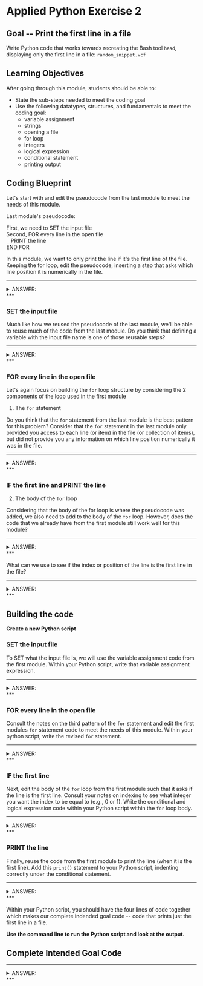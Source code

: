 

# Applied Python Exercise 2

## Goal -- Print the first line in a file

Write Python code that works towards recreating the Bash tool `head`, displaying only the first line in a file: `random_snippet.vcf`

## Learning Objectives

After going through this module, students should be able to:

* State the sub-steps needed to meet the coding goal
* Use the following datatypes, structures, and fundamentals to meet the coding goal:
  * variable assignment
  * strings
  * opening a file
  * for loop
  * integers
  * logical expression
  * conditional statement
  * printing output

## Coding Blueprint

Let's start with and edit the pseudocode from the last module to meet the needs of this module.

Last module's pseudocode:

First, we need to SET the input file <br />
Second, FOR every line in the open file <br />
&nbsp;&nbsp;  PRINT the line <br />
END FOR <br />

In this module, we want to only print the line if it's the first line of the file. Keeping the for loop, edit the pseudocode, inserting a step that asks which line position it is numerically in the file.

***
<details><summary> ANSWER: </summary>

First, we need to SET the input file <br />
Second, FOR every line in the open file <br />
&nbsp;&nbsp;  IF the first line <br />
&nbsp;&nbsp;&nbsp;&nbsp;    PRINT the line <br />
&nbsp;&nbsp;  END IF <br />
END FOR <br />

</details>
***

### SET the input file

Much like how we reused the pseudocode of the last module, we'll be able to reuse much of the code from the last module. Do you think that defining a variable with the input file name is one of those reusable steps? 

***
<details><summary> ANSWER: </summary>

Yes, it is

</details>
***

### FOR every line in the open file

Let's again focus on building the `for` loop structure by considering the 2 components of the loop used in the first module

1. The `for` statement

  Do you think that the `for` statement from the last module is the best pattern for this problem? Consider that the `for` statement in the last module only provided you access to each line (or item) in the file (or collection of items), but did not provide you any information on which line position numerically it was in the file.
  
  ***
  <details><summary> ANSWER: </summary>
 
  We should use the third `for` statement pattern instead which provides both the item and the item's position or index.

  </details>
  *** 
  
### IF the first line and PRINT the line

2. The body of the `for` loop
  
  Considering that the body of the for loop is where the pseudocode was added, we also need to add to the body of the `for` loop. However, does the code that we already have from the first module still work well for this module?
  
  ***
  <details><summary> ANSWER: </summary>
  
  Yes, it does.
  
  </details>
  ***
  
  What can we use to see if the index or position of the line is the first line in the file? 
  
  ***
  <details><summary> ANSWER: </summary>
  
  We can use a conditional and logical expression such that we'll PRINT the line, but only if it's the first line in the file.
  
  </details>
  ***
  

## Building the code

**Create a new Python script**

### SET the input file

To SET what the input file is, we will use the variable assignment code from the first module. Within your Python script, write that variable assignment expression. 

***
<details><summary> ANSWER: </summary>


```python
filename = "random_snippet.vcf"
```

</details>
***

### FOR every line in the open file

Consult the notes on the third pattern of the `for` statement and edit the first modules `for` statement code to meet the needs of this module. Within your python script, write the revised `for` statement.

***
<details><summary> ANSWER: </summary>


```python
for i, line in enumerate(open(filename)):
```

</details>
***

### IF the first line

Next, edit the body of the `for` loop from the first module such that it asks if the line is the first line. Consult your notes on indexing to see what integer you want the index to be equal to (e.g., 0 or 1). Write the conditional and logical expression code within your Python script within the `for` loop body.

***
<details><summary> ANSWER: </summary>


```python
  if i == 0:
```

</details>
***

### PRINT the line

Finally, reuse the code from the first module to print the line (when it is the first line). Add this `print()` statement to your Python script, indenting correctly under the conditional statement.

***
<details><summary> ANSWER: </summary>


```python
    print(line.strip('\r\n'))
```

</details>
***

Within your Python script, you should have the four lines of code together which makes our complete indended goal code -- code that prints just the first line in a file.

**Use the command line to run the Python script and look at the output.**

## Complete Intended Goal Code

***
<details><summary> ANSWER: </summary>


```python
filename = "random_snippet.vcf" #SET the input filename
for i, line in enumerate(open(filename)): #FOR every line in the open file
  if i == 0: #IF the first line
    print(line.strip('\r\n')) #PRINT the line
```

</details>
***
